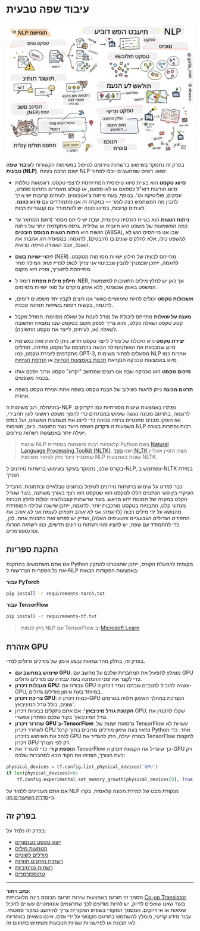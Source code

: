 <!--
CO_OP_TRANSLATOR_METADATA:
{
  "original_hash": "8ef02a9318257ea140ed3ed74442096d",
  "translation_date": "2025-08-28T19:58:00+00:00",
  "source_file": "lessons/5-NLP/README.md",
  "language_code": "he"
}
-->
# עיבוד שפה טבעית

![סיכום משימות NLP בציור](../../../../translated_images/ai-nlp.b22dcb8ca4707ceaee8576db1c5f4089c8cac2f454e9e03ea554f07fda4556b8.he.png)

בפרק זה נתמקד בשימוש ברשתות נוירונים לטיפול במשימות הקשורות ל**עיבוד שפה טבעית (NLP)**. ישנם הרבה בעיות NLP שאנו רוצים שמחשבים יוכלו לפתור:

* **סיווג טקסט** הוא בעיית סיווג טיפוסית המתייחסת לרצפי טקסט. דוגמאות כוללות סיווג הודעות דוא"ל כספאם או לא-ספאם, או קטלוג מאמרים כתחום ספורט, עסקים, פוליטיקה וכו'. בנוסף, בעת פיתוח צ'אטבוטים, לעיתים קרובות יש צורך להבין מה המשתמש רצה לומר — במקרה זה אנו מתמודדים עם **סיווג כוונה**. לעיתים קרובות, בסיווג כוונה יש להתמודד עם קטגוריות רבות.

* **ניתוח רגשות** הוא בעיית רגרסיה טיפוסית, שבה יש לייחס מספר (רגש) המתאר עד כמה המשמעות של משפט היא חיובית או שלילית. גרסה מתקדמת יותר של ניתוח רגשות היא **ניתוח רגשות מבוסס היבטים** (ABSA), שבו אנו מייחסים רגש לא למשפט כולו, אלא לחלקים שונים בו (היבטים), לדוגמה: *במסעדה הזו אהבתי את האוכל, אבל האווירה הייתה נוראית*.

* **זיהוי ישויות בשם** (NER) מתייחס לבעיה של חילוץ ישויות מסוימות מטקסט. לדוגמה, ייתכן שנצטרך להבין שבביטוי *אני צריך לטוס לפריז מחר* המילה *מחר* מתייחסת לתאריך, ו*פריז* היא מיקום.

* **חילוץ מילות מפתח** דומה ל-NER, אך כאן יש לחלץ מילים החשובות למשמעות המשפט באופן אוטומטי, ללא אימון מוקדם על סוגי ישויות מסוימים.

* **אשכולות טקסט** יכולים להיות שימושיים כאשר אנו רוצים לקבץ יחד משפטים דומים, לדוגמה, בקשות דומות בשיחות תמיכה טכנית.

* **מענה על שאלות** מתייחס ליכולת של מודל לענות על שאלה מסוימת. המודל מקבל קטע טקסט ושאלה כקלט, והוא צריך לספק מקום בטקסט שבו נמצאת התשובה לשאלה (או, לעיתים, לייצר את טקסט התשובה).

* **יצירת טקסט** היא היכולת של מודל לייצר טקסט חדש. ניתן לראות זאת כמשימת סיווג שמנבאת את האות/המילה הבאה בהתבסס על *טקסט פתיחה*. מודלים מתקדמים ליצירת טקסט, כמו GPT-3, מסוגלים לפתור משימות NLP אחרות כמו סיווג באמצעות טכניקה הנקראת [תכנות באמצעות הנחיות](https://towardsdatascience.com/software-3-0-how-prompting-will-change-the-rules-of-the-game-a982fbfe1e0) או [הנדסת הנחיות](https://medium.com/swlh/openai-gpt-3-and-prompt-engineering-dcdc2c5fcd29).

* **סיכום טקסט** הוא טכניקה שבה אנו רוצים שמחשב "יקרא" טקסט ארוך ויסכם אותו בכמה משפטים.

* **תרגום מכונה** ניתן לראות כשילוב של הבנת טקסט בשפה אחת ויצירת טקסט בשפה אחרת.

בהתחלה, רוב משימות ה-NLP נפתרו באמצעות שיטות מסורתיות כמו דקדוקים. לדוגמה, בתרגום מכונה נעשה שימוש במנתחים כדי להפוך משפט ראשוני לעץ תחבירי, ואז הופקו מבנים סמנטיים ברמה גבוהה כדי לייצג את משמעות המשפט, ועל בסיס משמעות זו ודקדוק השפה היעד נוצר התוצאה. כיום, משימות NLP רבות נפתרות בצורה יעילה יותר באמצעות רשתות נוירונים.

> שיטות NLP קלאסיות רבות מיושמות בספריית Python בשם [Natural Language Processing Toolkit (NLTK)](https://www.nltk.org). ישנו [ספר NLTK](https://www.nltk.org/book/) מצוין הזמין אונליין שמסביר כיצד ניתן לפתור משימות NLP שונות באמצעות NLTK.

בקורס שלנו, נתמקד בעיקר בשימוש ברשתות נוירונים ל-NLP, ונשתמש ב-NLTK במידת הצורך.

כבר למדנו על שימוש ברשתות נוירונים לטיפול בנתונים טבלאיים ובתמונות. ההבדל העיקרי בין סוגי הנתונים הללו לטקסט הוא שטקסט הוא רצף באורך משתנה, בעוד שגודל הקלט במקרה של תמונות ידוע מראש. בעוד שרשתות קונבולוציה יכולות לחלץ תבניות מנתוני קלט, התבניות בטקסט מורכבות יותר. לדוגמה, ייתכן שישנה שלילה המופרדת מהנושא על ידי מילים רבות (לדוגמה: *אני לא אוהב תפוזים* לעומת *אני לא אוהב את התפוזים הגדולים הצבעוניים והטעימים האלה*), ועדיין יש לפרש זאת כתבנית אחת. לכן, כדי להתמודד עם שפה, יש להציג סוגי רשתות נוירונים חדשים, כמו *רשתות חוזרות* ו*טרנספורמרים*.

## התקנת ספריות

אם אתם משתמשים בהתקנת Python מקומית להפעלת הקורס, ייתכן שתצטרכו להתקין את כל הספריות הנדרשות ל-NLP באמצעות הפקודות הבאות:

**עבור PyTorch**
```bash
pip install -r requirements-torch.txt
```
**עבור TensorFlow**
```bash
pip install -r requirements-tf.txt
```

> ניתן לנסות NLP עם TensorFlow ב-[Microsoft Learn](https://docs.microsoft.com/learn/modules/intro-natural-language-processing-tensorflow/?WT.mc_id=academic-77998-cacaste)

## אזהרת GPU

בפרק זה, בחלק מהדוגמאות נבצע אימון של מודלים גדולים למדי.
* **שימוש במחשב עם GPU**: מומלץ להפעיל את המחברות שלכם על מחשב עם GPU כדי לקצר את זמני ההמתנה בעת עבודה עם מודלים גדולים.
* **מגבלות זיכרון GPU**: עבודה עם GPU עשויה להוביל למצבים שבהם נגמר זיכרון ה-GPU, במיוחד בעת אימון מודלים גדולים.
* **צריכת זיכרון GPU**: כמות זיכרון ה-GPU הנצרכת במהלך האימון תלויה בגורמים שונים, כולל גודל המיניבאץ'.
* **הקטנת גודל מיניבאץ'**: אם אתם נתקלים בבעיות זיכרון GPU, שקלו להקטין את גודל המיניבאץ' בקוד שלכם כפתרון אפשרי.
* **שחרור זיכרון GPU ב-TensorFlow**: גרסאות ישנות של TensorFlow עשויות לא לשחרר זיכרון GPU כראוי בעת אימון מודלים מרובים בתוך קרנל Python אחד. כדי לנהל את השימוש בזיכרון GPU בצורה יעילה, ניתן להגדיר את TensorFlow להקצות זיכרון GPU רק לפי הצורך.
* **הוספת קוד**: כדי להגדיר את TensorFlow כך שיגדיל את הקצאת זיכרון ה-GPU רק בעת הצורך, הוסיפו את הקוד הבא למחברות שלכם:

```python
physical_devices = tf.config.list_physical_devices('GPU') 
if len(physical_devices)>0:
    tf.config.experimental.set_memory_growth(physical_devices[0], True) 
```

אם אתם מעוניינים ללמוד על NLP מנקודת מבט של למידת מכונה קלאסית, בקרו ב-[סדרת השיעורים הזו](https://github.com/microsoft/ML-For-Beginners/tree/main/6-NLP).

## בפרק זה
בפרק זה נלמד על:

* [ייצוג טקסט כטנסורים](13-TextRep/README.md)
* [הטמעות מילים](14-Emdeddings/README.md)
* [מודלים לשוניים](15-LanguageModeling/README.md)
* [רשתות נוירונים חוזרות](16-RNN/README.md)
* [רשתות גנרטיביות](17-GenerativeNetworks/README.md)
* [טרנספורמרים](18-Transformers/README.md)

---

**כתב ויתור**:  
מסמך זה תורגם באמצעות שירות תרגום מבוסס בינה מלאכותית [Co-op Translator](https://github.com/Azure/co-op-translator). בעוד שאנו שואפים לדיוק, יש להיות מודעים לכך שתרגומים אוטומטיים עשויים להכיל שגיאות או אי דיוקים. המסמך המקורי בשפתו המקורית צריך להיחשב כמקור סמכותי. עבור מידע קריטי, מומלץ להשתמש בתרגום מקצועי על ידי אדם. איננו נושאים באחריות לאי הבנות או לפרשנויות שגויות הנובעות משימוש בתרגום זה.